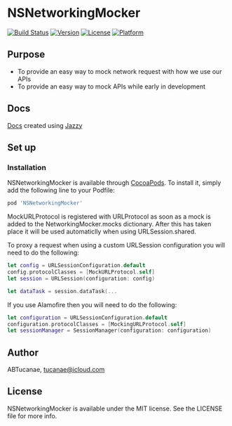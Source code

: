 #  NSNetworkingMocker

[![Build Status](https://travis-ci.com/netsells/NSNetworkingMocker.svg?branch=master)](https://travis-ci.com/netsells/NSNetworkingMocker)
[![Version](https://img.shields.io/cocoapods/v/NSNetworkingMocker.svg?style=flat)](https://cocoapods.org/pods/NSNetworkingMocker)
[![License](https://img.shields.io/cocoapods/l/NSNetworkingMocker.svg?style=flat)](https://cocoapods.org/pods/NSNetworkingMocker)
[![Platform](https://img.shields.io/cocoapods/p/NSNetworkingMocker.svg?style=flat)](https://cocoapods.org/pods/NSNetworkingMocker)


## Purpose
* To provide an easy way to mock network request with how we use our APIs
* To provide an easy way to mock APIs while early in development

## Docs
[Docs](https://netsells.github.io/NSNetworkingMocker/) created using [Jazzy](https://github.com/realm/jazzy)

## Set up

### Installation

NSNetworkingMocker is available through [CocoaPods](https://cocoapods.org). To install
it, simply add the following line to your Podfile:

```ruby
pod 'NSNetworkingMocker'
```

MockURLProtocol is registered with URLProtocol as soon as a mock is added to the NetworkingMocker.mocks dictionary. After this has taken place it will be used automaticlly when using URLSession.shared.

To proxy a request when using a custom URLSession configuration you will need to do the following: 

```swift
let config = URLSessionConfiguration.default
config.protocolClasses = [MockURLProtocol.self]
let session = URLSession(configuration: config)

let dataTask = session.dataTask(...
```

If you use Alamofire then you will need to do the following: 

```swift
let configuration = URLSessionConfiguration.default
configuration.protocolClasses = [MockingURLProtocol.self]
let sessionManager = SessionManager(configuration: configuration)
```

## Author

ABTucanae, tucanae@icloud.com

## License

NSNetworkingMocker is available under the MIT license. See the LICENSE file for more info.
